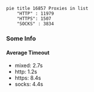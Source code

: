 
```mermaid
pie title 16857 Proxies in list
    "HTTP" : 11979
    "HTTPS": 1507
    "SOCKS" : 3834
```

### Some Info
#### Average Timeout

- mixed: 2.7s
- http: 1.2s
- https: 8.4s
- socks: 4.4s